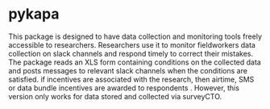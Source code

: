 # pykapa
This package is designed to have data collection and monitoring tools freely accessible to researchers. Researchers use it to monitor fieldworkers data collection on slack channels and respond timely to correct their mistakes. The package reads an XLS form containing conditions on the collected data and posts messages to relevant slack channels when the conditions are satisfied. if incentives are associated with the research, then airtime, SMS or data bundle incentives are awarded to respondents . However, this version only works for data stored and collected via surveyCTO.
